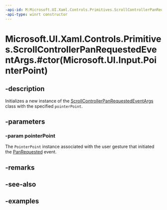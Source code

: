 ```yaml
---
-api-id: M:Microsoft.UI.Xaml.Controls.Primitives.ScrollControllerPanRequestedEventArgs.#ctor(Microsoft.UI.Input.PointerPoint)
-api-type: winrt constructor
---
```


# Microsoft.UI.Xaml.Controls.Primitives.ScrollControllerPanRequestedEventArgs.#ctor(Microsoft.UI.Input.PointerPoint)

<!--
public ScrollControllerPanRequestedEventArgs (Microsoft.UI.Input.PointerPoint pointerPoint);
-->


## -description  

Initializes a new instance of the [ScrollControllerPanRequestedEventArgs](scrollcontrollerpanrequestedeventargs.md) class with the specified `pointerPoint`.

## -parameters

### -param pointerPoint

The `PointerPoint` instance associated with the user gesture that initiated the [PanRequested](iscrollcontrollerpanninginfo_panrequested.md) event.

## -remarks

## -see-also

## -examples


